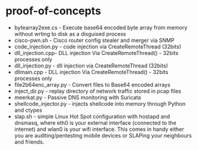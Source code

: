 # proof-of-concepts

* bytearray2exe.cs - Execute base64 encoded byte array from memory without wrting to disk as a disguised process
* cisco-pwn.sh - Cisco router config stealer and merger via SNMP
* code_injection.py - code injection via CreateRemoteThread (32bits)
* dll_injection.cpp- DLL injection Via CreateRemoteThread() - 32bits processes only
* dll_injection.py - dll injection via CreateRemoteThread (32bits)
* dllmain.cpp - DLL injection Via CreateRemoteThread() - 32bits processes only
* file2b64enc_array.py - Convert files to Base64 encoded arrays
* inject_dir.py - replay directory of network traffic stored in pcap files
* meerkat.py - Passive DNS monitoring with Suricata
* shellcode_injector.py - injects shellcode into memory through Python and ctypes
* slap.sh - simple Linux Hot Spot configuration with hostapd and dnsmasq, where eth0 is your external interface (connected to the internet) and wlan0 is your wifi interface. This comes in handy either you are auditing/pentesting mobile devices or SLAPing your neighbours and friends.
